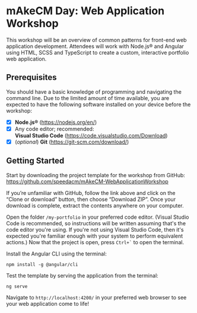 # mAkeCM Day: Web Application Workshop
This workshop will be an overview of common patterns for front-end web application development.  Attendees will work with Node.js® and Angular using HTML, SCSS and TypeScript to create a custom, interactive portfolio web application.
## Prerequisites
You should have a basic knowledge of programming and navigating the command line.  Due to the limited amount of time available, you are expected to have the following software installed on your device before the workshop:
 - [x] **Node.js®** (https://nodejs.org/en/)
 - [x] Any code editor; recommended:  
**Visual Studio Code** (https://code.visualstudio.com/Download)
 - [x] (*optional*) **Git** (https://git-scm.com/download/)
## Getting Started
Start by downloading the project template for the workshop from GitHub:  
https://github.com/speedacm/mAkeCM-WebApplicationWorkshop 

If you’re unfamiliar with GitHub, follow the link above and click on the “Clone or download” button, then choose “Download ZIP”.  Once your download is complete, extract the contents anywhere on your computer.

Open the folder `/my-portfolio` in your preferred code editor.  (Visual Studio Code is recommended, so instructions will be written assuming that's the code editor you're using.  If you're not using Visual Studio Code, then it's expected you're familiar enough with your system to perform equivalent actions.)  Now that the project is open, press `` Ctrl+` `` to open the terminal.

Install the Angular CLI using the terminal:

    npm install -g @angular/cli

Test the template by serving the application from the terminal:

    ng serve

Navigate to `http://localhost:4200/` in your preferred web browser to see your web application come to life!
